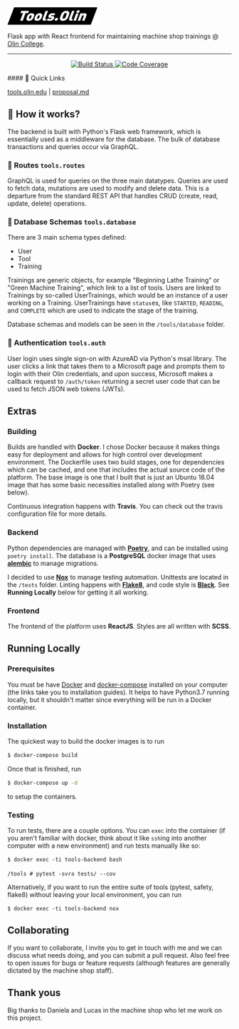 <img src="./docs/images/logo.png" width="40%" alt="Tools.Olin" />

Flask app with React frontend for maintaining machine shop trainings @ [Olin College](http://olin.edu).

---

<p align="center">
  <a href="https://travis-ci.org/jack-greenberg/tools.olin.edu">
    <img src="https://img.shields.io/travis/jack-greenberg/tools.olin.edu.svg?logo=travis" alt="Build Status" />
  </a>
  <a href="https://codecov.io/gh/jack-greenberg/tools.olin.edu">
    <img src="https://codecov.io/gh/jack-greenberg/tools.olin.edu/branch/main/graph/badge.svg" alt="Code Coverage" />
  </a>
</p>
#### 🔗 Quick Links

[tools.olin.edu](https://tools.olin.edu) | [proposal.md](./docs/proposal.md)



## 🧰 How it works?

The backend is built with Python's Flask web framework, which is essentially used as a middleware for the database. The bulk of database transactions and queries occur via GraphQL.



### 🔄 Routes `tools.routes`

GraphQL is used for queries on the three main datatypes. Queries are used to fetch data, mutations are used to modify and delete data. This is a departure from the standard REST API that handles CRUD (create, read, update, delete) operations.



### 📃 Database Schemas `tools.database`

There are 3 main schema types defined:

* User
* Tool
* Training

Trainings are generic objects, for example "Beginning Lathe Training" or "Green Machine Training", which link to a list of tools. Users are linked to Trainings by so-called UserTrainings, which would be an instance of a user working on a Training. UserTrainings have `status`es, like `STARTED`, `READING`, and `COMPLETE` which are used to indicate the stage of the training.

Database schemas and models can be seen in the `/tools/database` folder.



### 👤 Authentication `tools.auth`

User login uses single sign-on with AzureAD via Python's msal library. The user clicks a link that takes them to a Microsoft page and prompts them to login with their Olin credentials, and upon success, Microsoft makes a callback request to `/auth/token` returning a secret user code that can be used to fetch JSON web tokens (JWTs).



## Extras

### Building

Builds are handled with **Docker**. I chose Docker because it makes things easy for deployment and allows for high control over development environment. The Dockerfile uses two build stages, one for dependencies which can be cached, and one that includes the actual source code of the platform. The base image is one that I built that is just an Ubuntu 18.04 image that has some basic necessities installed along with Poetry (see below).

Continuous integration happens with **Travis**. You can check out the travis configuration file for more details.

### Backend

Python dependencies are managed with [**Poetry**](https://python-poetry.org/), and can be installed using `poetry install`. The database is a **PostgreSQL** docker image that uses [**alembic**](https://alembic.sqlalchemy.org/en/latest/) to manage migrations.

I decided to use [**Nox**](https://nox.thea.codes/en/stable/) to manage testing automation. Unittests are located in the `/tests` folder. Linting happens with [**Flake8**](https://flake8.pycqa.org/en/latest/#), and code style is [**Black**](https://github.com/psf/black). See **Running Locally** below for getting it all working.

### Frontend

The frontend of the platform uses **ReactJS**. Styles are all written with **SCSS**.



## Running Locally

### Prerequisites

You must be have [Docker](https://www.digitalocean.com/community/tutorials/how-to-install-and-use-docker-on-ubuntu-18-04) and [docker-compose](https://docs.docker.com/compose/install/) installed on your computer (the links take you to installation guides). It helps to have Python3.7 running locally, but it shouldn't matter since everything will be run in a Docker container.

### Installation

The quickest way to build the docker images is to run

```bash
$ docker-compose build
```

Once that is finished, run

```bash
$ docker-compose up -d
```

to setup the containers.

### Testing

To run tests, there are a couple options. You can `exec` into the container (if you aren't familiar with docker, think about it like `ssh`ing into another computer with a new environment) and run tests manually like so:

```
$ docker exec -ti tools-backend bash

/tools # pytest -svra tests/ --cov
```

Alternatively, if you want to run the entire suite of tools (pytest, safety, flake8) without leaving your local environment, you can run

```
$ docker exec -ti tools-backend nox
```



## Collaborating

If you want to collaborate, I invite you to get in touch with me and we can discuss what needs doing, and you can submit a pull request. Also feel free to open issues for bugs or feature requests (although features are generally dictated by the machine shop staff).



## Thank yous

Big thanks to Daniela and Lucas in the machine shop who let me work on this project.
